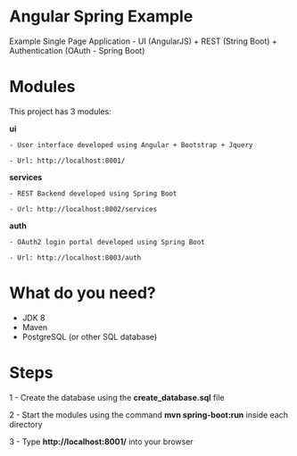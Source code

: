 # Angular Spring Example
Example Single Page Application - UI (AngularJS) + REST (String Boot) + Authentication (OAuth - Spring Boot)

# Modules
This project has 3 modules:

**ui**

	- User interface developed using Angular + Bootstrap + Jquery
	
	- Url: http://localhost:8001/
	
**services**

	- REST Backend developed using Spring Boot
	
	- Url: http://localhost:8002/services
	
**auth**

	- OAuth2 login portal developed using Spring Boot
	
	- Url: http://localhost:8003/auth
	
# What do you need?
- JDK 8
- Maven	
- PostgreSQL (or other SQL database)

# Steps
1 - Create the database using the **create_database.sql** file

2 - Start the modules using the command **mvn spring-boot:run** inside each directory 

3 - Type **http://localhost:8001/** into your browser

